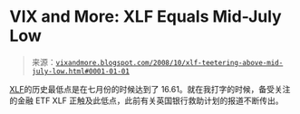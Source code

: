 <!--yml

category: 未分类

date: 2024-05-18 18:23:17

-->

# VIX and More: XLF Equals Mid-July Low

> 来源：[`vixandmore.blogspot.com/2008/10/xlf-teetering-above-mid-july-low.html#0001-01-01`](http://vixandmore.blogspot.com/2008/10/xlf-teetering-above-mid-july-low.html#0001-01-01)

[XLF](http://vixandmore.blogspot.com/search/label/XLF)的历史最低点是在七月份的时候达到了 16.61。就在我打字的时候，备受关注的金融 ETF XLF 正触及此低点，此前有关英国银行救助计划的报道不断传出。
